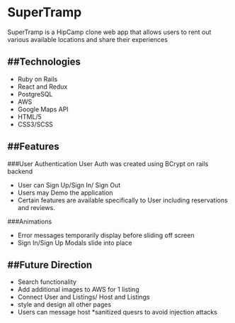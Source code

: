 #  SuperTramp

SuperTramp is a HipCamp clone web app that allows users to rent out various available locations and share their experiences


##Technologies
--------------
* Ruby on Rails
* React and Redux
* PostgreSQL
* AWS
* Google Maps API
* HTML/5
* CSS3/SCSS

##Features
--------------
###User Authentication
User Auth was created using BCrypt on rails backend
* User can Sign Up/Sign In/ Sign Out
* Users may Demo the application
* Certain features are available specifically to User including reservations and reviews.

###Animations
* Error messages temporarily display before sliding off screen
* Sign In/Sign Up Modals slide into place


##Future Direction
---------
* Search functionality
* Add additional images to AWS for 1 listing
* Connect User and Listings/ Host and Listings
* style and design all other pages
* Users can message host
*sanitized quesrs to avoid injection attacks



